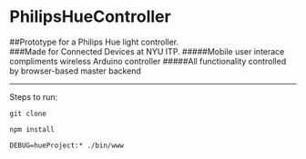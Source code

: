 # PhilipsHueController

##Prototype for a Philips Hue light controller.  
###Made for Connected Devices at NYU ITP.
#####Mobile user interace compliments wireless Arduino controller
#####All functionality controlled by browser-based master backend
***

Steps to run:

`git clone`

`npm install`

`DEBUG=hueProject:* ./bin/www`

